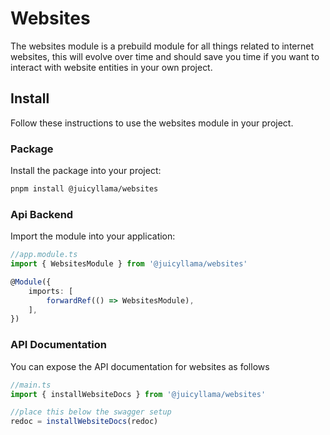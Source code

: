 # Websites

The websites module is a prebuild module for all things related to internet websites, this will evolve over time and should save you time if you want to interact with website entities in your own project.

## Install

Follow these instructions to use the websites module in your project.

### Package

Install the package into your project:

```bash
pnpm install @juicyllama/websites
```

### Api Backend

Import the module into your application:

```typescript
//app.module.ts
import { WebsitesModule } from '@juicyllama/websites'

@Module({
	imports: [
		forwardRef(() => WebsitesModule),
	],
})
```

### API Documentation

You can expose the API documentation for websites as follows

```typescript
//main.ts
import { installWebsiteDocs } from '@juicyllama/websites'

//place this below the swagger setup
redoc = installWebsiteDocs(redoc)
```
